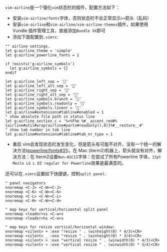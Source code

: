 `vim-airline`是一个强化`vim`状态栏的插件，配置方法如下：

* 安装`vim-airline/fonts`字体，否则状态栏不会正常显示`>>`箭头（乱码）
* 安装`vim-airline`和`vim-airline/vim-airline-themes`插件，如果使用 Vundle 插件管理工具，直接添加`Bundle XX`即可
* 添加下面配置到`.vimrc`:
```vim
"" airline settings.
let g:airline_theme = 'simple'
let g:airline_powerline_fonts = 1

if !exists('g:airline_symbols')
  let g:airline_symbols = {}
endif

let g:airline_left_sep = ''
let g:airline_left_alt_sep = ''
let g:airline_right_sep = ''
let g:airline_right_alt_sep = ''
let g:airline_symbols.branch = ''
let g:airline_symbols.readonly = ''
let g:airline_symbols.linenr = ''
let g:airline#extensions#tabline#enabled = 1
" show absolute file path in status line
let g:airline_section_c = '%<%F%m %#__accent_red#%{airline#util#wrap(airline#parts#readonly(),0)}%#__restore__#'
" show tab number in tab line
let g:airline#extensions#tabline#tab_nr_type = 1
```
   * 重启 vim会发现状态栏发生变化，但是箭头有可能不对齐，没有一个统一的解决方法([powerline/fonts#31](https://github.com/powerline/fonts/issues/31))。在 Mac (iterm2)机器上，箭头就没有对齐，解决方法：在 Iterm2设置`Non-ASCII`字体：在尝试了所有Powerline 字体，`13pt Meslo LG L DZ regular for Powerline`效果是最满意的。

还可以在`.vimrc`设置如下快捷键，控制`split panel`:

```vim
" panel navigators
nnoremap <C-J> <C-W><C-J>
nnoremap <C-K> <C-W><C-K>
nnoremap <C-L> <C-W><C-L>
nnoremap <C-H> <C-W><C-H>

" map keys for vertical/horizontal split panel
nnoremap <leader>vs <C-w>v
nnoremap <leader>hs <C-w>s

" map keys for resize vertical/horizontal window:
nnoremap <silent> + :exe "resize " . (winheight(0) * 4/3)<CR>
nnoremap <silent> _ :exe "resize " . (winheight(0) * 3/4)<CR>
nnoremap <silent> > :exe "vertical resize " . (winwidth(0) * 4/3)<CR>
nnoremap <silent> < :exe "vertical resize " . (winwidth(0) * 3/4)<CR>
```